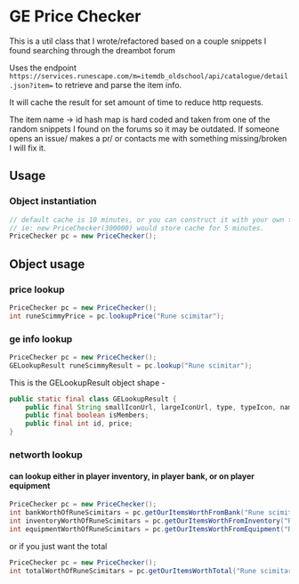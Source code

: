# GE Price Checker

This is a util class that I wrote/refactored based on a couple snippets I found searching through the dreambot forum


Uses the endpoint ```https://services.runescape.com/m=itemdb_oldschool/api/catalogue/detail.json?item=``` to retrieve and parse the item info.

It will cache the result for set amount of time to reduce http requests.


The item name -> id hash map is hard coded and taken from one of the random snippets I found on the forums so it may be outdated. If someone opens an issue/ makes a pr/ or contacts me with something missing/broken I will fix it.


## Usage

### Object instantiation
```java
// default cache is 10 minutes, or you can construct it with your own timeout long. 
// ie: new PriceChecker(300000) would store cache for 5 minutes.
PriceChecker pc = new PriceChecker(); 
```

## Object usage

### price lookup
```java 
PriceChecker pc = new PriceChecker(); 
int runeScimmyPrice = pc.lookupPrice("Rune scimitar");
```

### ge info lookup

```java 
PriceChecker pc = new PriceChecker(); 
GELookupResult runeScimmyResult = pc.lookup("Rune scimitar");
```
This is the GELookupResult object shape -
```java 
public static final class GELookupResult {
    public final String smallIconUrl, largeIconUrl, type, typeIcon, name, itemDescription;
    public final boolean isMembers;
    public final int id, price;
}
```

### networth lookup
#### can lookup either in player inventory, in player bank, or on player equipment

```java
PriceChecker pc = new PriceChecker(); 
int bankWorthOfRuneScimitars = pc.getOurItemsWorthFromBank("Rune scimitar");
int inventoryWorthOfRuneScimitars = pc.getOurItemsWorthFromInventory("Rune scimitar");
int equipmentWorthOfRuneScimitars = pc.getOurItemsWorthFromEquipment("Rune scimitar"); 
```
or if you just want the total
```java
PriceChecker pc = new PriceChecker(); 
int totalWorthOfRuneScimitars = pc.getOurItemsWorthTotal("Rune scimitar");
```